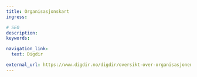 ```yaml
---
title: Organisasjons­kart
ingress:

# SEO
description:
keywords:

navigation_link:
  text: Digdir

external_url: https://www.digdir.no/digdir/oversikt-over-organisasjonen/709
---
```

